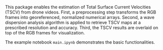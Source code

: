 This package enables the estimation of Total Surface Current Velocities (TSCV) from drone videos.
First, a preprocessing step transforms the RGB frames into georeferenced, normalized numerical arrays.
Second, a wave dispersion analysis algorithm is applied to retrieve TSCV maps at a prescribed resolution and accuracy.
Third, the TSCV results are overlaid on top of the RGB frames for visualization.

The example notebook `main.ipynb` demonstrates the basic functionalities.
